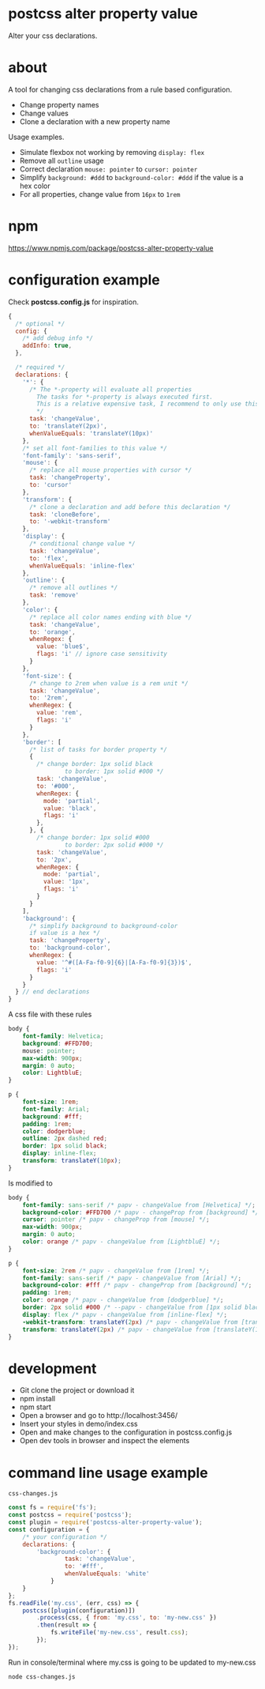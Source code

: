 # postcss alter property value
Alter your css declarations.

# about
A tool for changing css declarations from a rule based configuration.

* Change property names
* Change values
* Clone a declaration with a new property name

Usage examples. 
* Simulate flexbox not working by removing `display: flex`
* Remove all `outline` usage
* Correct declaration `mouse: pointer` to `cursor: pointer`
* Simplify `background: #ddd` to `background-color: #ddd` if the value is a hex color
* For all properties, change value from `16px` to `1rem`

# npm
https://www.npmjs.com/package/postcss-alter-property-value


# configuration example
Check **postcss.config.js** for inspiration.

```javascript
{
  /* optional */
  config: {
    /* add debug info */
    addInfo: true,
  },

  /* required */
  declarations: {      
    '*': {
      /* The *-property will evaluate all properties 
        The tasks for *-property is always executed first.
        This is a relative expensive task, I recommend to only use this if you must.
        */
      task: 'changeValue',
      to: 'translateY(2px)',
      whenValueEquals: 'translateY(10px)'
    },
    /* set all font-families to this value */
    'font-family': 'sans-serif',                  
    'mouse': {
      /* replace all mouse properties with cursor */
      task: 'changeProperty',
      to: 'cursor'
    },
    'transform': {
      /* clone a declaration and add before this declaration */
      task: 'cloneBefore',
      to: '-webkit-transform'
    },
    'display': {
      /* conditional change value */
      task: 'changeValue',
      to: 'flex',
      whenValueEquals: 'inline-flex'
    },
    'outline': {
      /* remove all outlines */
      task: 'remove'
    },
    'color': {
      /* replace all color names ending with blue */
      task: 'changeValue',
      to: 'orange',
      whenRegex: {
        value: 'blue$',
        flags: 'i' // ignore case sensitivity
      }
    },
    'font-size': {
      /* change to 2rem when value is a rem unit */
      task: 'changeValue',
      to: '2rem',
      whenRegex: {
        value: 'rem',
        flags: 'i'
      }
    },
    'border': [
      /* list of tasks for border property */
      {
        /* change border: 1px solid black
                to border: 1px solid #000 */
        task: 'changeValue',
        to: '#000',
        whenRegex: {
          mode: 'partial',
          value: 'black',
          flags: 'i'
        },
      }, {
        /* change border: 1px solid #000
                to border: 2px solid #000 */
        task: 'changeValue',
        to: '2px',
        whenRegex: {
          mode: 'partial',
          value: '1px',
          flags: 'i'
        }
      }
    ],
    'background': {
      /* simplify background to background-color 
      if value is a hex */
      task: 'changeProperty',
      to: 'background-color',
      whenRegex: {
        value: '^#([A-Fa-f0-9]{6}|[A-Fa-f0-9]{3})$',
        flags: 'i'
      }
    }
  } // end declarations
}
```

A css file with these rules

```css
body {
    font-family: Helvetica;
    background: #FFD700;
    mouse: pointer;
    max-width: 900px;
    margin: 0 auto;
    color: LightbluE;
}

p {    
    font-size: 1rem;
    font-family: Arial;
    background: #fff;
    padding: 1rem;    
    color: dodgerblue;    
    outline: 2px dashed red;
    border: 1px solid black;
    display: inline-flex;
    transform: translateY(10px);    
}
```

Is modified to
```css
body {
    font-family: sans-serif /* papv - changeValue from [Helvetica] */;
    background-color: #FFD700 /* papv - changeProp from [background] */;
    cursor: pointer /* papv - changeProp from [mouse] */;
    max-width: 900px;
    margin: 0 auto;
    color: orange /* papv - changeValue from [LightbluE] */;
}

p {    
    font-size: 2rem /* papv - changeValue from [1rem] */;
    font-family: sans-serif /* papv - changeValue from [Arial] */;
    background-color: #fff /* papv - changeProp from [background] */;
    padding: 1rem;
    color: orange /* papv - changeValue from [dodgerblue] */;
    border: 2px solid #000 /* --papv - changeValue from [1px solid black] */;
    display: flex /* papv - changeValue from [inline-flex] */;
    -webkit-transform: translateY(2px) /* papv - changeValue from [translateY(10px)] */;
    transform: translateY(2px) /* papv - changeValue from [translateY(10px)] */;
}
```



# development
* Git clone the project or download it
* npm install
* npm start
* Open a browser and go to http://localhost:3456/
* Insert your styles in demo/index.css
* Open and make changes to the configuration in postcss.config.js
* Open dev tools in browser and inspect the elements

# command line usage example

`css-changes.js`

```javascript
const fs = require('fs');
const postcss = require('postcss');
const plugin = require('postcss-alter-property-value');
const configuration = {
    /* your configuration */
    declarations: {
        'background-color': {
                task: 'changeValue',
                to: '#fff',
                whenValueEquals: 'white'
            }
    }
};
fs.readFile('my.css', (err, css) => {
    postcss([plugin(configuration)])
        .process(css, { from: 'my.css', to: 'my-new.css' })
        .then(result => {
            fs.writeFile('my-new.css', result.css);
        });
});
```

Run in console/terminal 
where my.css is going to be updated to my-new.css

`node css-changes.js`

